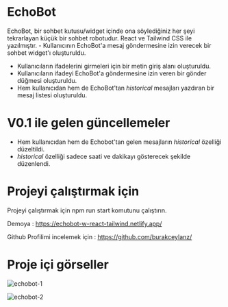 # EchoBot

EchoBot, bir sohbet kutusu/widget içinde ona söylediğiniz her şeyi tekrarlayan küçük bir sohbet robotudur. React ve Tailwind CSS ile yazılmıştır. - Kullanıcının EchoBot'a mesaj göndermesine izin verecek bir sohbet widget'ı oluşturuldu. 
- Kullanıcıların ifadelerini girmeleri için bir metin giriş alanı oluşturuldu.
- Kullanıcıların ifadeyi EchoBot'a göndermesine izin veren bir gönder düğmesi oluşturuldu.
- Hem kullanıcıdan hem de EchoBot'tan _historical_ mesajları yazdıran bir mesaj listesi oluşturuldu.

# V0.1 ile gelen güncellemeler

- Hem kullanıcıdan hem de Echobot'tan gelen mesajların _historical_ özelliği düzeltildi.
-  _historical_ özelliği sadece saati ve dakikayı gösterecek şekilde düzenlendi.

# Projeyi çalıştırmak için

Projeyi çalıştırmak için npm run start komutunu çalıştırın.

Demoya : https://echobot-w-react-tailwind.netlify.app/

Github Profilimi incelemek için : https://github.com/burakceylanz/

# Proje içi görseller

![echobot-1](https://user-images.githubusercontent.com/91959780/202043603-dc56568e-2c20-4f7c-96f5-1989265c7800.png)

![echobot-2](https://user-images.githubusercontent.com/91959780/202043616-60b52dd4-9dfa-4dd4-8e6d-24095f62ca5e.png)
